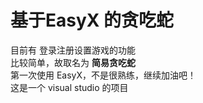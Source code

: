 # 基于EasyX 的贪吃蛇
目前有 登录注册设置游戏的功能<br>
比较简单，故取名为 **简易贪吃蛇** <br>
第一次使用 EasyX，不是很熟练，继续加油吧！<br>
这是一个 visual studio 的项目
